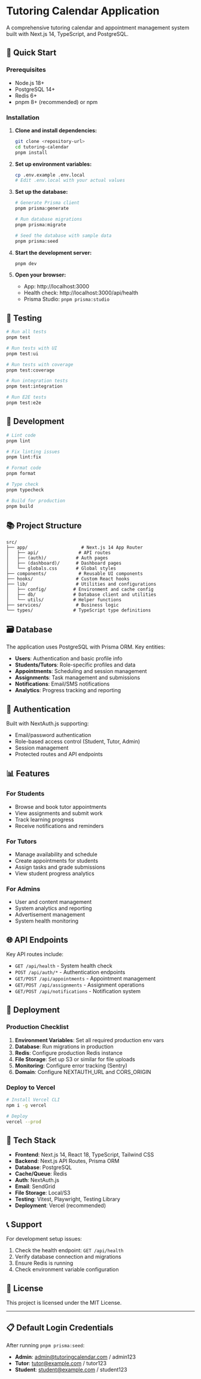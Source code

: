 # Tutoring Calendar Application

A comprehensive tutoring calendar and appointment management system built with Next.js 14, TypeScript, and PostgreSQL.

## 🚀 Quick Start

### Prerequisites

- Node.js 18+ 
- PostgreSQL 14+
- Redis 6+
- pnpm 8+ (recommended) or npm

### Installation

1. **Clone and install dependencies:**
   ```bash
   git clone <repository-url>
   cd tutoring-calendar
   pnpm install
   ```

2. **Set up environment variables:**
   ```bash
   cp .env.example .env.local
   # Edit .env.local with your actual values
   ```

3. **Set up the database:**
   ```bash
   # Generate Prisma client
   pnpm prisma:generate
   
   # Run database migrations
   pnpm prisma:migrate
   
   # Seed the database with sample data
   pnpm prisma:seed
   ```

4. **Start the development server:**
   ```bash
   pnpm dev
   ```

5. **Open your browser:**
   - App: http://localhost:3000
   - Health check: http://localhost:3000/api/health
   - Prisma Studio: `pnpm prisma:studio`

## 🧪 Testing

```bash
# Run all tests
pnpm test

# Run tests with UI
pnpm test:ui

# Run tests with coverage
pnpm test:coverage

# Run integration tests
pnpm test:integration

# Run E2E tests
pnpm test:e2e
```

## 🔧 Development

```bash
# Lint code
pnpm lint

# Fix linting issues
pnpm lint:fix

# Format code
pnpm format

# Type check
pnpm typecheck

# Build for production
pnpm build
```

## 📚 Project Structure

```
src/
├── app/                    # Next.js 14 App Router
│   ├── api/               # API routes
│   ├── (auth)/           # Auth pages
│   ├── (dashboard)/      # Dashboard pages
│   └── globals.css       # Global styles
├── components/            # Reusable UI components
├── hooks/                # Custom React hooks
├── lib/                  # Utilities and configurations
│   ├── config/          # Environment and cache config
│   ├── db/              # Database client and utilities
│   └── utils/           # Helper functions
├── services/             # Business logic
└── types/               # TypeScript type definitions
```

## 🗃️ Database

The application uses PostgreSQL with Prisma ORM. Key entities:

- **Users**: Authentication and basic profile info
- **Students/Tutors**: Role-specific profiles and data
- **Appointments**: Scheduling and session management
- **Assignments**: Task management and submissions
- **Notifications**: Email/SMS notifications
- **Analytics**: Progress tracking and reporting

## 🔐 Authentication

Built with NextAuth.js supporting:
- Email/password authentication
- Role-based access control (Student, Tutor, Admin)
- Session management
- Protected routes and API endpoints

## 📊 Features

### For Students
- Browse and book tutor appointments
- View assignments and submit work
- Track learning progress
- Receive notifications and reminders

### For Tutors  
- Manage availability and schedule
- Create appointments for students
- Assign tasks and grade submissions
- View student progress analytics

### For Admins
- User and content management
- System analytics and reporting
- Advertisement management
- System health monitoring

## 🌐 API Endpoints

Key API routes include:

- `GET /api/health` - System health check
- `POST /api/auth/*` - Authentication endpoints
- `GET/POST /api/appointments` - Appointment management
- `GET/POST /api/assignments` - Assignment operations
- `GET/POST /api/notifications` - Notification system

## 🚀 Deployment

### Production Checklist

1. **Environment Variables**: Set all required production env vars
2. **Database**: Run migrations in production
3. **Redis**: Configure production Redis instance  
4. **File Storage**: Set up S3 or similar for file uploads
5. **Monitoring**: Configure error tracking (Sentry)
6. **Domain**: Configure NEXTAUTH_URL and CORS_ORIGIN

### Deploy to Vercel

```bash
# Install Vercel CLI
npm i -g vercel

# Deploy
vercel --prod
```

## 🧰 Tech Stack

- **Frontend**: Next.js 14, React 18, TypeScript, Tailwind CSS
- **Backend**: Next.js API Routes, Prisma ORM
- **Database**: PostgreSQL
- **Cache/Queue**: Redis
- **Auth**: NextAuth.js
- **Email**: SendGrid
- **File Storage**: Local/S3
- **Testing**: Vitest, Playwright, Testing Library
- **Deployment**: Vercel (recommended)

## 📞 Support

For development setup issues:

1. Check the health endpoint: `GET /api/health`
2. Verify database connection and migrations
3. Ensure Redis is running
4. Check environment variable configuration

## 📄 License

This project is licensed under the MIT License.

---

## 📋 Default Login Credentials

After running `pnpm prisma:seed`:

- **Admin**: admin@tutoringcalendar.com / admin123
- **Tutor**: tutor@example.com / tutor123  
- **Student**: student@example.com / student123
